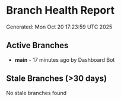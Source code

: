 # Branch Health Report
Generated: Mon Oct 20 17:23:59 UTC 2025

## Active Branches
- **main** - 17 minutes ago by Dashboard Bot

## Stale Branches (>30 days)
No stale branches found
